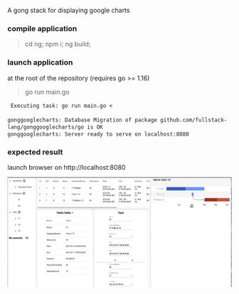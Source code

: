 A gong stack for displaying google charts

### compile application
> cd ng; npm i; ng build;

### launch application

at the root of the repository (requires go >= 1.16)
> go run main.go

```
 Executing task: go run main.go <

gonggooglecharts: Database Migration of package github.com/fullstack-lang/gonggooglecharts/go is OK
gonggooglecharts: Server ready to serve on localhost:8080
```

### expected result

launch browser on http://localhost:8080

![result](gong_google_charts.png)
